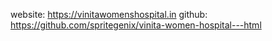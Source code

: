 website: https://vinitawomenshospital.in github:
https://github.com/spritegenix/vinita-women-hospital---html
